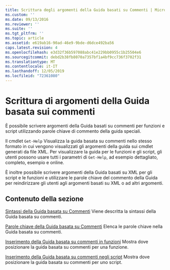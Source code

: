 ```yaml
---
title: Scrittura degli argomenti della Guida basati su Commenti | Microsoft Docs
ms.custom: ''
ms.date: 09/13/2016
ms.reviewer: ''
ms.suite: ''
ms.tgt_pltfrm: ''
ms.topic: article
ms.assetid: e619ab16-90ad-46e9-9bde-d6dce492ba56
caps.latest.revision: 4
ms.openlocfilehash: e3d32f36b597088abc41e229bb0955c1b25504e6
ms.sourcegitcommit: debd2b38fb8070a7357bf1a4bf9cc736f3702f31
ms.translationtype: MT
ms.contentlocale: it-IT
ms.lasthandoff: 12/05/2019
ms.locfileid: "72361080"
---
```

# <a name="writing-comment-based-help-topics"></a>Scrittura di argomenti della Guida basata sui commenti

È possibile scrivere argomenti della Guida basati su commenti per funzioni e script utilizzando parole chiave di commento della guida speciali.

 Il cmdlet `Get-Help` Visualizza la guida basata su commenti nello stesso formato in cui vengono visualizzati gli argomenti della guida sui cmdlet generati da file XML. Per visualizzare la guida per le funzioni e gli script, gli utenti possono usare tutti i parametri di `Get-Help`, ad esempio dettagliato, completo, esempio e online.

 È inoltre possibile scrivere argomenti della Guida basati su XML per gli script e le funzioni e utilizzare le parole chiave del commento della Guida per reindirizzare gli utenti agli argomenti basati su XML o ad altri argomenti.

## <a name="in-this-section"></a>Contenuto della sezione

 [Sintassi della Guida basata su Commenti](./syntax-of-comment-based-help.md) Viene descritta la sintassi della Guida basata su commenti.

 [Parole chiave della Guida basata su Commenti](./comment-based-help-keywords.md) Elenca le parole chiave nella Guida basata su commenti.

 [Inserimento della Guida basata su commenti in funzioni](./placing-comment-based-help-in-functions.md) Mostra dove posizionare la guida basata su commenti per una funzione.

 [Inserimento della Guida basata su commenti negli script](./placing-comment-based-help-in-scripts.md) Mostra dove posizionare la guida basata su commenti per uno script.